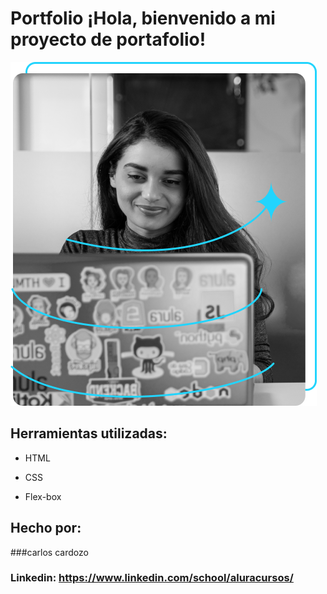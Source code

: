 # Portfolio ¡Hola, bienvenido a mi proyecto de portafolio!

![Mi imagen](https://github.com/ccHope92/portafolio/blob/main/Imagem.png)

## Herramientas utilizadas:

* HTML

* CSS

* Flex-box

## Hecho por:

###carlos cardozo

### Linkedin: https://www.linkedin.com/school/aluracursos/
